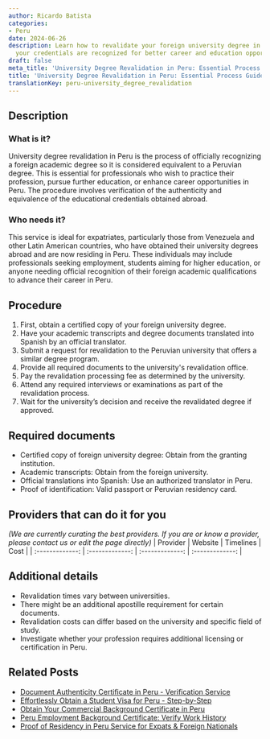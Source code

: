 ```yaml
---
author: Ricardo Batista
categories:
- Peru
date: 2024-06-26
description: Learn how to revalidate your foreign university degree in Peru. Ensure
  your credentials are recognized for better career and education opportunities.
draft: false
meta_title: 'University Degree Revalidation in Peru: Essential Process Guide'
title: 'University Degree Revalidation in Peru: Essential Process Guide'
translationKey: peru-university_degree_revalidation
---
```



## Description
### What is it?
University degree revalidation in Peru is the process of officially recognizing a foreign academic degree so it is considered equivalent to a Peruvian degree. This is essential for professionals who wish to practice their profession, pursue further education, or enhance career opportunities in Peru. The procedure involves verification of the authenticity and equivalence of the educational credentials obtained abroad.

### Who needs it?
This service is ideal for expatriates, particularly those from Venezuela and other Latin American countries, who have obtained their university degrees abroad and are now residing in Peru. These individuals may include professionals seeking employment, students aiming for higher education, or anyone needing official recognition of their foreign academic qualifications to advance their career in Peru.

## Procedure

1. First, obtain a certified copy of your foreign university degree.
2. Have your academic transcripts and degree documents translated into Spanish by an official translator.
3. Submit a request for revalidation to the Peruvian university that offers a similar degree program.
4. Provide all required documents to the university's revalidation office.
5. Pay the revalidation processing fee as determined by the university.
6. Attend any required interviews or examinations as part of the revalidation process.
7. Wait for the university’s decision and receive the revalidated degree if approved.


## Required documents

- Certified copy of foreign university degree: Obtain from the granting institution.
- Academic transcripts: Obtain from the foreign university.
- Official translations into Spanish: Use an authorized translator in Peru.
- Proof of identification: Valid passport or Peruvian residency card.


## Providers that can do it for you
_(We are currently curating the best providers. If you are or know a provider, please contact us or edit the page directly)_
| Provider        |     Website     |     Timelines    |       Cost      |
| :-------------: | :-------------: |  :-------------: | :-------------: |

## Additional details

- Revalidation times vary between universities.
- There might be an additional apostille requirement for certain documents.
- Revalidation costs can differ based on the university and specific field of study.
- Investigate whether your profession requires additional licensing or certification in Peru.




## Related Posts

- [Document Authenticity Certificate in Peru - Verification Service](https://tramitit.com/guides/peru/document_authenticity_certificate/)
- [Effortlessly Obtain a Student Visa for Peru - Step-by-Step](https://tramitit.com/guides/peru/student_visa_request/)
- [Obtain Your Commercial Background Certificate in Peru](https://tramitit.com/guides/peru/commercial_background_certificate/)
- [Peru Employment Background Certificate: Verify Work History](https://tramitit.com/guides/peru/employment_background_certificate/)
- [Proof of Residency in Peru Service for Expats & Foreign Nationals](https://tramitit.com/guides/peru/proof_of_residency/)